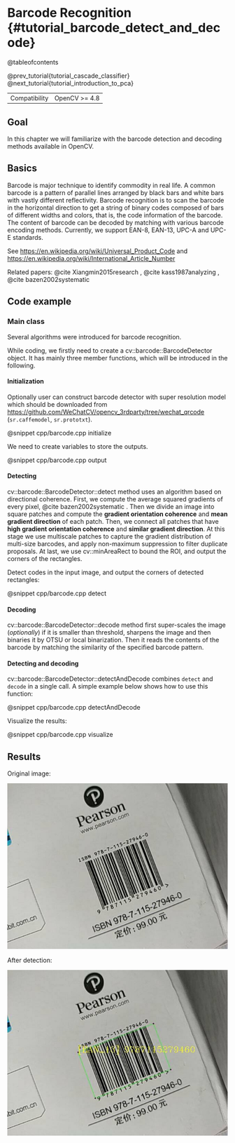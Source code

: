 Barcode Recognition    {#tutorial_barcode_detect_and_decode}
===================

@tableofcontents

@prev_tutorial{tutorial_cascade_classifier}
@next_tutorial{tutorial_introduction_to_pca}

|    |    |
| -: | :- |
| Compatibility | OpenCV >= 4.8 |

Goal
----

In this chapter we will familiarize with the barcode detection and decoding methods available in OpenCV.

Basics
----

Barcode is major technique to identify commodity in real life. A common barcode is a pattern of parallel lines arranged by black bars and white bars with vastly different reflectivity. Barcode recognition is to scan the barcode in the horizontal direction to get a string of binary codes composed of bars of different widths and colors, that is, the code information of the barcode. The content of barcode can be decoded by matching with various barcode encoding methods. Currently, we support EAN-8, EAN-13, UPC-A and UPC-E standards.

See https://en.wikipedia.org/wiki/Universal_Product_Code and https://en.wikipedia.org/wiki/International_Article_Number

Related papers: @cite Xiangmin2015research , @cite kass1987analyzing , @cite bazen2002systematic

Code example
------------

### Main class
Several algorithms were introduced for barcode recognition.

While coding, we firstly need to create a cv::barcode::BarcodeDetector object. It has mainly three member functions, which will be introduced in the following.

#### Initialization

Optionally user can construct barcode detector with super resolution model which should be downloaded from https://github.com/WeChatCV/opencv_3rdparty/tree/wechat_qrcode (`sr.caffemodel`, `sr.prototxt`).

@snippet cpp/barcode.cpp initialize

We need to create variables to store the outputs.

@snippet cpp/barcode.cpp output

#### Detecting

cv::barcode::BarcodeDetector::detect method uses an algorithm based on directional coherence. First, we compute the average squared gradients of every pixel, @cite bazen2002systematic . Then we divide an image into square patches and compute the **gradient orientation coherence** and **mean gradient direction** of each patch. Then, we connect all patches that have **high gradient orientation coherence** and **similar gradient direction**. At this stage we use multiscale patches to capture the gradient distribution of multi-size barcodes, and apply non-maximum suppression to filter duplicate proposals. At last, we use cv::minAreaRect to bound the ROI, and output the corners of the rectangles.

Detect codes in the input image, and output the corners of detected rectangles:

@snippet cpp/barcode.cpp detect

#### Decoding

cv::barcode::BarcodeDetector::decode method first super-scales the image (_optionally_) if it is smaller than threshold, sharpens the image and then binaries it by OTSU or local binarization. Then it reads the contents of the barcode by matching the similarity of the specified barcode pattern.

#### Detecting and decoding

cv::barcode::BarcodeDetector::detectAndDecode combines `detect` and `decode` in a single call. A simple example below shows how to use this function:

@snippet cpp/barcode.cpp detectAndDecode

Visualize the results:

@snippet cpp/barcode.cpp visualize

Results
-------

Original image:

![image](images/barcode_book.jpg)

After detection:

![image](images/barcode_book_res.jpg)
